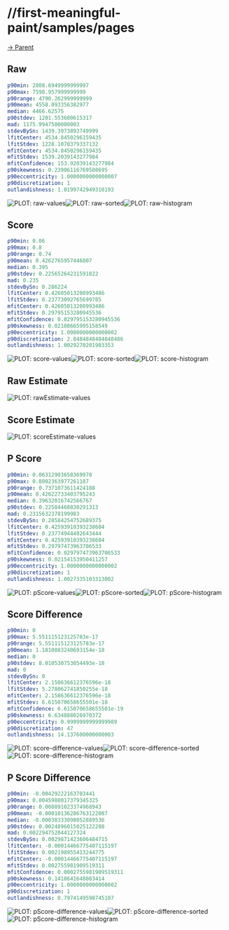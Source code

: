 
# //first-meaningful-paint/samples/pages

[→ Parent](../..)


## Raw


```yaml
p90min: 2808.6949999999997
p90max: 7598.957999999999
p90range: 4790.262999999999
p90mean: 4558.093356382977
median: 4466.62575
p90stdev: 1201.553680615317
mad: 1175.9947500000003
stdevBySn: 1439.3973893749999
lfitCenter: 4534.8450296159435
lfitStdev: 1228.1070379337132
mfitCenter: 4534.8450296159435
mfitStdev: 1539.2039143277984
mfitConfidence: 153.92039143277984
p90skewness: 0.23906116769508695
p90eccentricity: 1.0000000000000007
p90discretization: 1
outlandishness: 1.0199742949310193

```

![PLOT: raw-values](./raw/values.svg)![PLOT: raw-sorted](./raw/sorted.svg)![PLOT: raw-histogram](./raw/histogram.svg)
## Score


```yaml
p90min: 0.06
p90max: 0.8
p90range: 0.74
p90mean: 0.4262765957446807
median: 0.395
p90stdev: 0.22565264231591822
mad: 0.235
stdevBySn: 0.286224
lfitCenter: 0.42605013208993486
lfitStdev: 0.23773092765699785
mfitCenter: 0.42605013208993486
mfitStdev: 0.29795153280945536
mfitConfidence: 0.029795153280945536
p90skewness: 0.02108665995158549
p90eccentricity: 1.0000000000000002
p90discretization: 2.8484848484848486
outlandishness: 1.0029270201903353

```

![PLOT: score-values](./score/values.svg)![PLOT: score-sorted](./score/sorted.svg)![PLOT: score-histogram](./score/histogram.svg)
## Raw Estimate

![PLOT: rawEstimate-values](./rawEstimate/values.svg)
## Score Estimate

![PLOT: scoreEstimate-values](./scoreEstimate/values.svg)
## P Score


```yaml
p90min: 0.06312903658369978
p90max: 0.8002363977261187
p90range: 0.7371073611424188
p90mean: 0.42622733403795243
median: 0.39632016742566767
p90stdev: 0.22584468830291313
mad: 0.2315632378199983
stdevBySn: 0.28584254752689375
lfitCenter: 0.42593910393238604
lfitStdev: 0.23774944402643444
mfitCenter: 0.42593910393238604
mfitStdev: 0.29797473963706533
mfitConfidence: 0.029797473963706533
p90skewness: 0.02154153950411257
p90eccentricity: 1.0000000000000002
p90discretization: 1
outlandishness: 1.0027335103313002

```

![PLOT: pScore-values](./pScore/values.svg)![PLOT: pScore-sorted](./pScore/sorted.svg)![PLOT: pScore-histogram](./pScore/histogram.svg)
## Score Difference


```yaml
p90min: 0
p90max: 5.551115123125783e-17
p90range: 5.551115123125783e-17
p90mean: 1.1810883240693154e-18
median: 0
p90stdev: 8.010530753054493e-18
mad: 0
stdevBySn: 0
lfitCenter: 2.158636612376596e-18
lfitStdev: 5.278062741850255e-18
mfitCenter: 2.158636612376596e-18
mfitStdev: 6.615070658655501e-18
mfitConfidence: 6.615070658655501e-19
p90skewness: 6.634888026970372
p90eccentricity: 0.9999999999999989
p90discretization: 47
outlandishness: 14.137600000000003

```

![PLOT: score-difference-values](./score-difference/values.svg)![PLOT: score-difference-sorted](./score-difference/sorted.svg)![PLOT: score-difference-histogram](./score-difference/histogram.svg)
## P Score Difference


```yaml
p90min: -0.00429222163703441
p90max: 0.0045988017379345325
p90range: 0.008891023374968943
p90mean: -0.00010136286763122087
median: -0.00038333098052889536
p90stdev: 0.0024896015025122208
mad: 0.002294752044127324
stdevBySn: 0.0029871423606484715
lfitCenter: -0.00014466775407115197
lfitStdev: 0.002198955413244775
mfitCenter: -0.00014466775407115197
mfitStdev: 0.002755981909519311
mfitConfidence: 0.0002755981909519311
p90skewness: 0.1418641648083414
p90eccentricity: 1.0000000000000002
p90discretization: 1
outlandishness: 0.7974149598745107

```

![PLOT: pScore-difference-values](./pScore-difference/values.svg)![PLOT: pScore-difference-sorted](./pScore-difference/sorted.svg)![PLOT: pScore-difference-histogram](./pScore-difference/histogram.svg)
